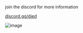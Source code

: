 join the discord for more information 

[discord.gg/died](https://discord.com/invite/died)

![image](https://cdn.discordapp.com/attachments/1096306915069399161/1108397269931278446/emv.jpeg)
